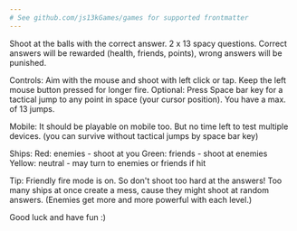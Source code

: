 ```yaml
---
# See github.com/js13kGames/games for supported frontmatter
---
```

Shoot at the balls with the correct answer. 2 x 13 spacy questions.
Correct answers will be rewarded (health, friends, points), wrong answers will be punished.

Controls:
Aim with the mouse and shoot with left click or tap.
Keep the left mouse button pressed for longer fire.
Optional: Press Space bar key for a tactical jump to any point in space (your cursor position). You have a max. of 13 jumps.

Mobile:
It should be playable on mobile too. But no time left to test multiple devices.
(you can survive without tactical jumps by space bar key)

Ships:
Red: enemies - shoot at you
Green: friends - shoot at enemies
Yellow: neutral - may turn to enemies or friends if hit

Tip:
Friendly fire mode is on. So don't shoot too hard at the answers!
Too many ships at once create a mess, cause they might shoot at random answers.
(Enemies get more and more powerful with each level.)
 
Good luck and have fun :)